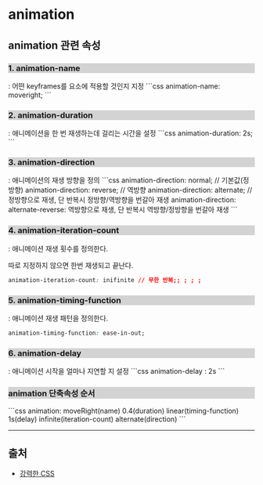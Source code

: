 # animation

## animation 관련 속성

<h3 style="background: lightgrey"> 1. animation-name </h3>
: 어떤 keyframes를 요소에 적용할 것인지 지정
```css
animation-name: moveright;
```
<h3 style="background: lightgrey"> 2. animation-duration </h3>
: 애니메이션을 한 번 재생하는데 걸리는 시간을 설정
```css
animation-duration: 2s;
```
<h3 style="background: lightgrey"> 3. animation-direction </h3>
: 애니메이션의 재생 방향을 정의
```css
animation-direction: normal; // 기본값(정방향)
animation-direction: reverse; // 역방향
animation-direction: alternate; // 정방향으로 재생, 단 반복시 정방향/역방향을 번갈아 재생
animation-direction: alternate-reverse: 역방향으로 재생, 단 반복시 역방향/정방향을 번갈아 재생
```
<h3 style="background: lightgrey"> 4. animation-iteration-count </h3>
: 애니메이션 재생 횟수를 정의한다.

따로 지정하지 않으면 한번 재생되고 끝난다.

```css
animation-iteration-count: inifinite // 무한 반복;; ; ; ;
```

<h3 style="background: lightgrey"> 5. animation-timing-function </h3>
: 애니메이션 재생 패턴을 정의한다.

```css
animation-timing-function: ease-in-out;
```

<h3 style="background: lightgrey"> 6. animation-delay </h3>
: 애니메이션 시작을 얼마나 지연할 지 설정
```css
animation-delay : 2s
```

<h3 style="background: lightgrey"> animation 단축속성 순서 </h3>
```css
animation: moveRight(name) 0.4(duration) linear(timing-function) 1s(delay) infinite(iteration-count) alternate(direction)
```

---

## 출처

- [강력한 CSS](https://www.inflearn.com/course/%EA%B0%95%EB%A0%A5-css-%EC%BD%94%EB%93%9C%EC%BA%A0%ED%94%84)
